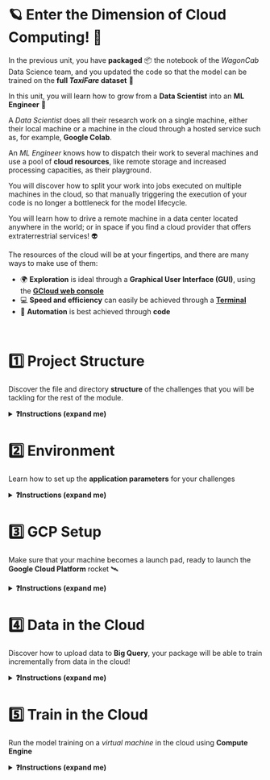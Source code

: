 
[//]: # ( presentation of the unit )

# 🪐 Enter the Dimension of Cloud Computing! 🚀

In the previous unit, you have **packaged** 📦 the notebook of the _WagonCab_ Data Science team, and you updated the code so that the model can be trained on the **full _TaxiFare_ dataset** 🗻

In this unit, you will learn how to grow from a **Data Scientist** into an **ML Engineer** 🤩

A _Data Scientist_ does all their research work on a single machine, either their local machine or a machine in the cloud through a hosted service such as, for example, **Google Colab**.

An _ML Engineer_ knows how to dispatch their work to several machines and use a pool of **cloud resources**, like remote storage and increased processing capacities, as their playground.

You will discover how to split your work into jobs executed on multiple machines in the cloud, so that manually triggering the execution of your code is no longer a bottleneck for the model lifecycle.

You will learn how to drive a remote machine in a data center located anywhere in the world; or in space if you find a cloud provider that offers extraterrestrial services! 👽

The resources of the cloud will be at your fingertips, and there are many ways to make use of them:
-  🌍 **Exploration** is ideal through a **Graphical User Interface (GUI)**, using the **[GCloud web console](https://console.cloud.google.com/)**
-  💻 **Speed and efficiency** can easily be achieved through a **[Terminal](https://en.wikipedia.org/wiki/Terminal_emulator)**
-  📝 **Automation** is best achieved through **code**

[//]: # ( unit tech stack: gcloud gsutil cloud-storage compute-engine mlflow vertex-ai )

[//]: # ( presentation of the challenges of the unit )

<br>

# 1️⃣ Project Structure

Discover the file and directory **structure** of the challenges that you will be tackling for the rest of the module.

<details>
  <summary markdown='span'><strong>❓Instructions (expand me)</strong></summary>

[//]: # ( challenge tech stack: )

[//]: # ( challenge presentation )

🚨 Each new challenge will bring in an additional set of features

👉 From now on, you will start each new challenge with the solution of the previous challenge

❓Now, read the following section **carefully** to understand the structure of the challenges

[//]: # ( challenge instructions )

## Project Structure

Here are the main files of interest:

```bash
.                                   # Challenge root
├──taxifare
│   ├── data_sources
│   │   ├── big_query.py            # ☁️ Cloud data storage client
│   │   └── local_disk.py           # 🚚 Data exchange functions
│   ├── interface
│   │   └── main.py                 # 🚪 (New) entry point
│   └── ml_logic
│       ├── __init__.py
│       ├── data.py                 # 📦 Data storage interface
│       ├── encoders.py
│       ├── model.py
│       ├── params.py
│       ├── preprocessor.py
│       ├── registry.py             # 📦 Model storage functions
│       └── utils.py
├── tests                           # 🧪 Tests
├── .env.sample                     # ⚙️ Sample `.env` file containing the variables used in the challenge
├── .envrc                          # 🎬 .env loader (used by `direnv`)
├── Makefile
├── requirements.txt
└──  setup.py
```

### ⚙️ `.env.sample`

This file is a _template_ designed to help you create a `.env` file for each challenge. The `.env.sample` file contains the variables required by the code and expected in the `.env` file. 🚨 Keep in mind that the `.env` file **should never be tracked with Git** to avoid exposing its content, so we have added it to your `.gitignore`.

### 🚪 `main.py`

Bye bye `taxifare.interface.main_local` module, you served us well ❤️

Long live `taxifare.interface.main`, our new package entry point ⭐️ to:
- ~~`preprocess_and_train`~~: this method has been deleted; it does not scale well enough, as we saw previously.
- `preprocess`: preprocess the data in chunks and store `data_processed`
- `train`: train the data in chunks and store model weights
- `evaluate`: evaluate the performance of the latest trained model on new data
- `pred`: make a prediction on a `DataFrame` with a specific version of the trained model

🚨 One main change in the code of the package is that we chose to delegate some of its work to dedicated modules in order to limit the size of the `main.py` file.

The code of the model, the preprocessing, and the data cleaning files, does not change 👌

The main changes concern:
- The project configuration: the code loads the application configuration from the environment variables loaded by `direnv` from the `.env` file
- The model storage: the code evolves to store the trained model either locally or - _spoiler alert_ - in the cloud
- The training data: the code uses the `data.py` module as an _interface_ to other modules that load the data either from a local data source or from the cloud, depending on the `.env` configuration

### Data Delegation: 📦 `data.py` + 🚚 `local_disk.py` + ☁️ `big_query.py`

- `ml_logic.data` is now responsible for data cleaning
- `data_sources.local_disk` is responsible for loading data from and saving data to your local disk
- `data_sources.big_query` is responsible for loading data from and saving data to BigQuery

**💡`data.py` now acts as a switch**: the beauty of having all the global logic implemented in `main.py` is that in `data.py` we need not worry about the context in which the functions are called. We only need to concentrate on what each function does and how it does it.

- Pay attention to the `ml_logic.data.get_chunk` _function_ in order to understand how it can switch from local to cloud data loading (the `save_chunk` _function_ works similarly for storage).

- We provide you with the code of the `data_sources.local_disk` _module_ so you can see how the `get_pandas_chunk` and `save_local_chunk` are working. Later on, we will code the equivalent for big query instead of local data storage.

✋ Ask for a TA if you need explanations to understand any of the above steps.

</details>

# 2️⃣ Environment

Learn how to set up the **application parameters** for your challenges

<details>
  <summary markdown='span'><strong>❓Instructions (expand me)</strong></summary>


[//]: # ( challenge tech stack: direnv )

[//]: # ( challenge instructions )

## Install `taxifare` version `0.0.4`

**💻 Install the new package version**
```bash
make reinstall_package
```

**🧪 Check the package version**
```bash
pip list | grep taxifare
# taxifare               0.0.4
```

## Configuration Setup

Our goal is to be able to configure the behavior of our _package_ 📦 depending on the value of the variables defined in a `.env` project configuration file.

In order to do so, we will install the `direnv` shell extension. Its job is to locate the nearest `.env` file in the parent directory structure of the project and load its content into the environment.

<details>
  <summary markdown='span'><strong> ⚙️ macOS </strong></summary>


  ``` bash
  brew install direnv
  ```
</details>

<details>
  <summary markdown='span'><strong> ⚙️ Ubuntu (Linux or Windows WSL2) </strong></summary>


  ``` bash
  sudo apt update
  sudo apt install -y direnv
  ```
</details>

Once `direnv` is installed, we need to tell `zsh` to load `direnv` whenever the shell starts. This will allow `direnv` to monitor the changes in the `.env` project configuration, and to refresh the `environment variables` accordingly.

You need to update your `~/.zshrc` file in order to tell it to load `direnv`.

**💻 Add `direnv` to the list of `zsh` plugins**

Open the `.zshrc` file:

``` bash
code ~/.zshrc
```

The list of plugins is located in the beginning of the file and should look this this when you add `direnv`:

``` bash
plugins=(git gitfast last-working-dir common-aliases zsh-syntax-highlighting history-substring-search pyenv direnv ssh-agent)
```

**💡 Start a new `zsh` window in order to load `direnv`**

**💻 At this point, `direnv` is still not able to load anything, as there is no `.env` file, so let's create one:**

- Duplicate the `env.sample` file and rename the duplicate as `.env`
- Enable the project configuration with `direnv allow .` (the `.` stands for _current directory_)
- You can retrieve info on how `direnv` works at any time by running `direnv --help` in the Terminal

**🧪 Check that `direnv` is able to read the environment variables from the `.env` file:**
```bash
echo $LOCAL_DATA_PATH
# path/to/the/local/data
```

## Update `.env` Project Configuration

From now on, whenever you need to update the behavior of the project, you will be able to do so by simply editing the `.env` project configuration file.

**Keep data size values small for this unit, for dev purposes**
```bash
DATASET_SIZE=10k
VALIDATION_DATASET_SIZE=10k
CHUNK_SIZE=6000
```

**📝 Fill in the following**
- `LOCAL_DATA_PATH` variable in the `.env` project configuration with `~/.lewagon/mlops/data`
- `LOCAL_REGISTRY_PATH` variable in the `.env` project configuration with `~/.lewagon/mlops/training_outputs`

**🧪 Check your env variables manually**
```bash
echo $LOCAL_DATA_PATH
echo $LOCAL_REGISTRY_PATH
# ~/.lewagon/mlops/data
# ~/.lewagon/mlops/training_outputs
```

**🧪 Check your env variables automatically**
``` bash
make show_env
```
👉 How does that work? Very simple: the `show_env` command in the `Makefile` just runs an `echo` (a `print` in the _Terminal_) of the content of the variables of the project, which were loaded by `direnv`

## ⚙️ Run your First Training Locally

⚙️ We want you to check that you can run every "route" in `taxifare.interface.main` _one by one_, to make sure your understand how your package works.

```python
if __name__ == '__main__':
    # preprocess()
    # preprocess(train_set)
    # train()
    # pred()
    # evaluate()
```

To do so, you can either:
- 🥵 Uncomment the routes above, one after the other, and run `python -m taxifare.interface.main` from your Terminal
- 😇 Smarter: use each of the following `make` commands that we created for you (check how they are written)!

```bash
make run_preprocess
make run_train
make run_pred
make run_evaluate
make run_all
```

🏁 You are ready to go!

</details>

# 3️⃣ GCP Setup

Make sure that your machine becomes a launch pad, ready to launch the **Google Cloud Platform** rocket 🛰

<details>
<summary markdown='span'><strong>❓Instructions (expand me)</strong></summary>

[//]: # ( challenge tech stack: gcloud gsutil cloud-storage )

[//]: # ( challenge presentation )

**GCP** will allow you to allocate and use remote resources in the cloud!

First things first, let's make sure that your machine is ready to interact with **Google Cloud Platform**; for that you need to:
- Verify that your **GCP** setup is operational
- Discover the `gcloud` and `gsutil` **[Command Line Interface](https://en.wikipedia.org/wiki/Command-line_interface)** tools provided by GCP in order to use the resources in the cloud

[//]: # ( challenge instructions )

## GCP Setup Check

We need to install some useful **Python** packages to be able to use code to interact with GCP APIs, such as [Cloud Storage](https://cloud.google.com/storage/docs/apis) and [BigQuery](https://cloud.google.com/bigquery/docs/reference/rest):

``` bash
pip install google-cloud-storage "google-cloud-bigquery<3.0.0"
```

We will now verify that:
- The `gcloud` CLI tool has access to (and is authorized to use the resources of) your GCP account
- The Python code running on your machine has access to your GCP account

**🧪 In your Terminal, run `make test_gcp_setup`**

## The `gcloud` CLI

Let's discover the first CLI tool that will allow you to use your GCP resources from the Terminal.

**❓How do you list your GCP projects?**

Find the `gcloud` command that lists your **GCP project ID**.

**📝 Fill in the `PROJECT` variable in the `.env` project configuration with the ID of your GCP project**

**🧪 Run the tests with `make test_gcp_project`**

<details>
  <summary markdown='span'><strong>💡 Hint </strong></summary>


  You can use the `-h` or the `--help` (more details) flags in order to get contextual help on the `gcloud` commands or sub-commands; use `gcloud billing -h` to get the `gcloud billing` sub-command's help, or `gcloud billing --help` for more detailed help.

  👉 Pressing `q` is usually the way to exit help mode if the command did not terminate itself (`Ctrl + C` also works)

  Also note that running `gcloud` without arguments lists all the available sub-commands by group.
</details>

## Cloud Storage and the `gsutil` CLI

The second CLI tool that you will use often allows you to deal with files stored within **buckets** on Cloud Storage.

**❓How do you create a bucket ?**

Find the `gsutil` command allowing you to create a **bucket**.

**💻 Create a bucket in your GCP account**

Imagine you are working on a project on which several teams are collaborating. You need to be able to identify on which bucket to store your files.

**❓How do you list the GCP buckets you have access to ?**

Find the `gsutil` command to retrieve the name of your **bucket**.

**📝 Fill in the `BUCKET_NAME` variable in the `.env` project configuration**

**🧪 Run the tests with `make test_gcp_bucket`**

<details>
  <summary markdown='span'><strong>💡 Hint </strong></summary>


  You can also use the [Cloud Storage console](https://console.cloud.google.com/storage/) in order create a bucket or list the existing buckets and their content.

  Do you see how much slower the GCP console (web interface) is compared to the command line?
</details>

</details>

# 4️⃣ Data in the Cloud

Discover how to upload data to **Big Query**, your package will be able to train incrementally from data in the cloud!

<details>
  <summary markdown='span'><strong>❓Instructions (expand me)</strong></summary>


[//]: # ( challenge tech stack: big-query bq )

[//]: # ( challenge instructions )


## Build your First Data Warehouse

⚠️ The goal here is not to challenge your internet connection, so we will not have you wait while all your classmates simultaneously try to upload all 170GBs of  _TaxiFare_ data to their own BigQuery datasets 🙌

Download the [sample 10k training](https://storage.googleapis.com/datascience-mlops/taxi-fare-ny/train_10k.csv) and the [sample 10k validation](https://storage.googleapis.com/datascience-mlops/taxi-fare-ny/val_10k.csv) datasets to your machine, and store them in `~/.lewagon/mlops/data` _if it has not been done yet_.

<details>
  <summary markdown='span'><strong>💡 Hint </strong></summary>

  There is a command for everything. You may use `curl` to download the data:

  ``` bash
  curl https://storage.googleapis.com/datascience-mlops/taxi-fare-ny/train_10k.csv > ~/.lewagon/mlops/data/train_10k.csv
  curl https://storage.googleapis.com/datascience-mlops/taxi-fare-ny/val_10k.csv > ~/.lewagon/mlops/data/val_10k.csv
  ```
</details>

Let's upload our sample 10k dataset CSVs to **Big Query**.

**❓How do you create a dataset in a data warehouse?**

**💻 Find the `bq` command to create a new _dataset_. Create a dataset and add 2 new _tables_, `train_10k` and `val_10k`, to the dataset, one for our training set and another for our validation set.**

**📝 Fill in the `DATASET` variable in the `.env` project configuration**

<details>
  <summary markdown='span'><strong>💡 Hint </strong></summary>


  Although the `bq` command is part of the **Google Cloud SDK** that you installed on your machine, it does not seem to follow the same help pattern as the `gcloud` and `gsutil` commands.

  Try running `bq` without arguments to list the available sub-commands.

  What you are looking for is probably in the `mk` (make) section.
</details>

Now that you have a Big Query dataset with tables, let's populate them with our sample 10k CSVs.

**❓How do you upload data to a dataset in a data warehouse?**

Find the `bq` command to upload a CSV to a dataset table.

**💻 Upload the `train_10k.csv` and `val_10k.csv` files to your dataset tables**

Make sure that the _datasets_ that you create use the following data types:
- `key` and `pickup_datetime`: _timestamp_
- `fare_amount`, `pickup_longitude`, `pickup_latitude`, `dropoff_longitude` and `dropoff_latitude`: _float_
- `passenger_count`: _integer_

**🧪 Run the tests with `make test_big_query`**

<details>
  <summary markdown='span'><strong>💡 Hint </strong></summary>

  The command will probably ask you to provide a schema for the data that you are uploading to your table (remember that we have not provided a schema for the table yet).

  The first option to do that would be to have a look at the header of the CSV.

  The `head -n 11 train_10k.csv` command, which shows the first 11 lines of any file, can be useful to glance at the top of the CSV (its buddy is the `tail` command).

  Once you have retrieved the list of columns, you need to define the data type that you want to use for each of the columns (search for *big query schema data types*).

  Then you would provide the full schema of the table to the command as an argument: `--schema "key:timestamp,fare_amount:float,..."`

  This is a little cumbersome, but there are situations where you will want to specify the schema manually.

  Of course there is always the option of searching for a parameter of the command that would do all that work for you 😉
</details>

## Train Locally from Data in Big Query

Let's adapt the code of our package to source the data chunks used for the training from Big Query.
As explained previously, `data.py` acts as a switch.

- We already provided you with the code of the `data_sources.local_disk` _module_ so you can see how the `get_pandas_chunk` and `save_local_chunk` are working.
- Your role is to code the `data_sources.big_query` _module_, which contains the `get_bq_chunk` and `save_bq_chunk` methods that you need to implement.

✋ Ask for a TA if you need explanations to understand any of the steps above.

**💻 Set the `DATA_SOURCE` variable in the `.env` file to `"big query"`. Complete the `get_bq_chunk` and `save_bq_chunk` functions in the `taxifare.data_sources.big_query` module. Add the required imports in `data.py`**

<details>
  <summary markdown='span'><strong>💡 Hint </strong></summary>


  If you look for *Paging through data table* in Big Query, or have a look at the [Big Query Python API reference](https://googleapis.dev/python/bigquery/latest/generated/google.cloud.bigquery.client.Client.html), you should be able to identify a method that allows you to retrieve the rows of a query, one chunk after the next.
</details>

You can now train your model from the cloud using the data chunks retrieved from Big Query 🎉

⚙️ **Train your model with data from Big Query**

- Run the following command: `python -m taxifare.interface.main` with `DATA_SOURCE="big query"`.
- All main routes below should be working fine ✅

```python
if __name__ == '__main__':
    preprocess()
    train()
    pred()
    evaluate()
```

- Observe how the duration of the training varies when you source the data from Big Query versus when the data is stored on your machine. You can also time a command's execution by prefixing it with `time` (so `time <my_command>`)

- 🧪 Run the tests with `make test_cloud_data`

🏁 Congrats! You have adapted your package to be able to incrementally source data in the cloud from either Cloud Storage or Big Query.

</details>

# 5️⃣ Train in the Cloud

Run the model training on a _virtual machine_ in the cloud using **Compute Engine**

<details>
  <summary markdown='span'><strong>❓Instructions (expand me)</strong></summary>


[//]: # ( challenge tech stack: compute-engine gcloud )

[//]: # ( challenge instructions )

## Enable the Compute Engine Service

In GCP, many services are not enabled by default. The service to activate in order to use _virtual machines_ is **Compute Engine**.

**❓How do you enable a GCP service?**

Find the `gcloud` command to enable a **service**.

<details>
  <summary markdown='span'>💡 Hints</summary>

[Enabling an API](https://cloud.google.com/endpoints/docs/openapi/enable-api#gcloud)
</details>

## Create your First Virtual Machine

The `taxifare` package is ready to train on a machine in the cloud. Let's create our first *Virtual Machine* instance!

**❓Create a Virtual Machine**

Head over to the GCP console, specifically the [Compute Engine page](https://console.cloud.google.com/compute). The console will allow you to easily explore the available options. Make sure to create an **Ubuntu** instance (read the _how-to_ below and have a look at the _hint_ after it).

<details>
  <summary markdown='span'><strong> 🗺 How to configure your VM instance </strong></summary>


  Let's explore the options available. The top right of the interface gives you a monthly estimate of the cost for the selected parameters if the VM remains online all the time.

  The default options should be enough for what we want to do now, except for one: we want to choose the operating system that the VM instance will be running.

  Go to the **"Boot disk"** section, click on **"CHANGE"** at the bottom, change the **operating system** to **Ubuntu**, and select the latest **Ubuntu xx.xx LTS x86/64** (Long Term Support) version.

  Ubuntu is the [Linux distro](https://en.wikipedia.org/wiki/Linux_distribution) that will resemble the configuration on your machine the most, following the [Le Wagon setup](https://github.com/lewagon/data-setup). Whether you are on a Mac, using Windows WSL2 or on native Linux, selecting this option will allow you to play with a remote machine using the commands you are already familiar with.
</details>

<details>
  <summary markdown='span'><strong>💡 Hint </strong></summary>

  In the future, when you know exactly what type of VM you want to create, you will be able to use the `gcloud compute instances` command if you want to do everything from the command line; for example:

  ``` bash
  INSTANCE=taxi-instance
  IMAGE_PROJECT=ubuntu-os-cloud
  IMAGE_FAMILY=ubuntu-2204-lts

  gcloud compute instances create $INSTANCE --image-project=$IMAGE_PROJECT --image-family=$IMAGE_FAMILY
  ```
</details>

**💻 Fill in the `INSTANCE` variable in the `.env` project configuration**


## Setup your VM

You have access to virtually unlimited computing power at your fingertips, ready to help with trainings or any other task you might think of.

**❓How do you connect to the VM?**

The GCP console allows you to connect to the VM instance through a web interface:

<a href="https://wagon-public-datasets.s3.amazonaws.com/data-science-images/DE/gce-vm-ssh.png"><img src="https://wagon-public-datasets.s3.amazonaws.com/data-science-images/DE/gce-vm-ssh.png" height="450" alt="gce vm ssh"></a><a href="https://wagon-public-datasets.s3.amazonaws.com/07-ML-Ops/02-Cloud-Training/GCE_SSH_in_browser.png"><img style="margin-left: 15px;" src="https://wagon-public-datasets.s3.amazonaws.com/07-ML-Ops/02-Cloud-Training/GCE_SSH_in_browser.png" height="450" alt="gce console ssh"></a>

You can disconnect by typing `exit` or closing the window.

A nice alternative is to connect to the virtual machine right from your command line 🤩

<a href="https://wagon-public-datasets.s3.amazonaws.com/07-ML-Ops/02-Cloud-Training/GCE_SSH_in_terminal.png"><img src="https://wagon-public-datasets.s3.amazonaws.com/07-ML-Ops/02-Cloud-Training/GCE_SSH_in_terminal.png" height="450" alt="gce ssh"></a>

All you need to do is to `gcloud compute ssh` on a running instance and to run `exit` when you want to disconnect 🎉

``` bash
INSTANCE=taxi-instance

gcloud compute ssh $INSTANCE
```

<details>
  <summary markdown='span'><strong>💡 Error 22 </strong></summary>


  If you encounter a `port 22: Connection refused` error, just wait a little more for the VM instance to complete its startup.

  Just run `pwd` or `hostname` if you ever wonder on which machine you are running your commands.
</details>

**❓How do you setup the VM to run your python code?**

Let's run a light version of the [Le Wagon setup](https://github.com/lewagon/data-setup).

**💻 Connect to your VM instance and run the commands of the following sections**

<details>
  <summary markdown='span'><strong> ⚙️ <code>zsh</code> and <code>omz</code> (expand me)</strong></summary>

The **zsh** shell and its **Oh My Zsh** framework are the _CLI_ configuration you are already familiar with. When prompted, make sure to accept making `zsh` the default shell.

``` bash
sudo apt update
sudo apt install -y zsh
sh -c "$(curl -fsSL https://raw.github.com/ohmyzsh/ohmyzsh/master/tools/install.sh)"
```

👉 Now the _CLI_ of the remote machine starts to look a little more like the _CLI_ of your local machine
</details>

<details>
  <summary markdown='span'><strong> ⚙️ <code>pyenv</code> and <code>pyenv-virtualenv</code> (expand me)</strong></summary>

Clone the `pyenv` and `pyenv-virtualenv` repos on the VM:

``` bash
git clone https://github.com/pyenv/pyenv.git ~/.pyenv
git clone https://github.com/pyenv/pyenv-virtualenv.git ~/.pyenv/plugins/pyenv-virtualenv
```

Open ~/.zshrc in a Terminal code editor:

``` bash
nano ~/.zshrc
```

Add `pyenv`, `ssh-agent` and `direnv` to the list of `zsh` plugins on the line with `plugins=(git)` in `~/.zshrc`: in the end, you should have `plugins=(git pyenv ssh-agent direnv)`. Then, exit and save (`Ctrl + X`, `Y`, `Enter`).

Make sure that the modifications were indeed saved:

``` bash
cat ~/.zshrc | grep "plugins="
```

Add the pyenv initialization script to your `~/.zprofile`:

``` bash
cat << EOF >> ~/.zprofile
export PYENV_ROOT="\$HOME/.pyenv"
export PATH="\$PYENV_ROOT/bin:\$PATH"
eval "\$(pyenv init --path)"
EOF
```

👉 Now we are ready to install Python

</details>

<details>
  <summary markdown='span'><strong> ⚙️ <code>Python</code> (expand me)</strong></summary>

Add dependencies required to build Python:

``` bash
sudo apt-get update; sudo apt-get install make build-essential libssl-dev zlib1g-dev \
libbz2-dev libreadline-dev libsqlite3-dev wget curl llvm \
libncursesw5-dev xz-utils tk-dev libxml2-dev libxmlsec1-dev libffi-dev liblzma-dev \
python3-dev
```

ℹ️ If a window pops up to ask you which services to restart, just press *Enter*:

<a href="https://wagon-public-datasets.s3.amazonaws.com/data-science-images/DE/gce-apt-services-restart.png"><img src="https://wagon-public-datasets.s3.amazonaws.com/data-science-images/DE/gce-apt-services-restart.png" width="450" alt="gce apt services restart"></a>

Now we need to start a new user session so that the updates in `~/.zshrc` and `~/.zprofile` are taken into account.

Exit the _virtual machine_: you need to `exit` from `zsh` (since you just installed it), then `exit` from the _vm_:

``` bash
exit
exit
```

Then reconnect:

``` bash
gcloud compute ssh $INSTANCE
```

Install python `3.8.12` and create a `lewagon` virtual env. This can take a while and look like it is stuck, but it is not:

``` bash
pyenv install 3.8.12
pyenv global 3.8.12
pyenv virtualenv 3.8.12 lewagon
pyenv global lewagon
```

</details>

<details>
  <summary markdown='span'><strong> ⚙️ <code>git</code> authentication with GitHub (expand me)</strong></summary>

Copy your private key 🔑 to the _VM_ in order to allow it to access your GitHub account.

⚠️ Run this single command on your machine, not in the VM ⚠️

``` bash
INSTANCE=taxi-instance

# scp stands for secure copy (cp)
gcloud compute scp ~/.ssh/id_ed25519 $INSTANCE:~/.ssh/
```

If the command fails and asks for a username, use the following variation:

``` bash
USER=toto

gcloud compute scp ~/.ssh/id_ed25519 $USER@$INSTANCE:~/.ssh/
```

⚠️ Then, resume running commands in the VM ⚠️

Register the key you just copied:

``` bash
ssh-add ~/.ssh/id_ed25519
```

Enter your *passphrase* if asked to.

👉 You are now able to interact with your **GitHub** account from the _virtual machine_
</details>

<details>
  <summary markdown='span'><strong> ⚙️ <em>Python</em> code authentication to GCP (expand me)</strong></summary>

The code of your package needs to be able to access your Big Query data warehouse.

To do so, we will copy your service account's `json` key file 🔑 to the VM.

⚠️ Run this single command on your machine, not in the VM ⚠️

``` bash
INSTANCE=taxi-instance

gcloud compute scp $GOOGLE_APPLICATION_CREDENTIALS $INSTANCE:~/.ssh/
gcloud compute ssh $INSTANCE --command "echo 'export GOOGLE_APPLICATION_CREDENTIALS=~/.ssh/$(basename $GOOGLE_APPLICATION_CREDENTIALS)' >> ~/.zshrc"
```

If the command fails and asks for a user name, use the following variation:

``` bash
USER=toto

gcloud compute scp $GOOGLE_APPLICATION_CREDENTIALS $USER@$INSTANCE:~/.ssh/
gcloud compute ssh $INSTANCE --command "echo 'export GOOGLE_APPLICATION_CREDENTIALS=~/.ssh/$(basename $GOOGLE_APPLICATION_CREDENTIALS)' >> ~/.zshrc"
```

⚠️ Then, resume running commands in the VM ⚠️

Reload your `~/.zshrc`:

``` bash
source ~/.zshrc
```

Let's verify that your Python code can now access your GCP resources. First, install some packages:

``` bash
pip install google-cloud-storage
```

Then, [run Python code from the _CLI_](https://stackoverflow.com/questions/3987041/run-function-from-the-command-line). This should list your GCP buckets:

``` bash
python -c "from google.cloud import storage; \
    buckets = storage.Client().list_buckets(); \
    [print(b.name) for b in buckets]"
```

</details>

<details>
  <summary markdown='span'><strong> ⚙️ Make a generic data science setup (expand me)</strong></summary>

Install all the packages of the bootcamp on your VM:

``` bash
pip install -U pip
pip install -r https://raw.githubusercontent.com/lewagon/data-setup/master/specs/releases/linux.txt
```

</details>

Your _VM_ is now fully operational with:
- An environment (Python + package dependencies) to run your code
- The credentials to connect to your _GitHub_ account
- The credentials to connect to your _GCP_ account

The only thing that is missing is the code of your project!

**🧪 Let's run a few tests inside your _VM Terminal_ before we install it:**

- Default shell is `/usr/bin/zsh`
    ```bash
    echo $SHELL
    ```
- Python version is `3.8.12`
    ```bash
    python --version
    ```
- Active GCP project is the same as `$PROJECT` in your `.env` file
    ```bash
    gcloud config list project
    ```

Your VM is now a data science beast 🔥

## Train in the Cloud

Let's run your first training in the cloud!

**❓How do you setup and run your project on the virtual machine?**

**💻 Clone your package, install its requirements**

<details>
  <summary markdown='span'><strong>💡 Hint </strong></summary>

You can copy your code to the VM by cloning your GitHub project with this syntax:

Myriad batch:
```bash
git clone git@github.com:<user.github_nickname>/{{local_path_to("07-ML-Ops/02-Cloud-training/01-Cloud-training")}}
```

Legacy batch:
```bash
git clone git@github.com:<user.github_nickname>/data-challenges
```

Enter the directory of your package (adapt the command):

``` bash
cd <path/to/the/package/model/dir>
```

Create directories to save the model and its parameters/metrics:

``` bash
mkdir -p data
mkdir -p training_outputs/models
mkdir -p training_outputs/params
mkdir -p training_outputs/metrics
```

Create a `.env` file with all required parameters to use your package:

``` bash
cp .env.sample .env
```

Fill in the content of the `.env` file (complete the missing values, change any values that are specific to your virtual machine):

``` bash
nano .env
```

``` bash
DATA_SOURCE=big query
LOCAL_DATA_PATH=data
LOCAL_REGISTRY_PATH=training_outputs
```

Install `direnv` to load your `.env`:

``` bash
sudo apt update
sudo apt install -y direnv
```

ℹ️ If a window pops up to ask you which services to restart, just press *Enter*.

Disconnect from the _VM_, then reconnect (so that `direnv` works):

``` bash
exit
```

``` bash
gcloud compute ssh $INSTANCE
```

Allow your `.envrc`:

``` bash
direnv allow .
```

Remove the existing local environment:

``` bash
rm .python-version
```

Install the dependencies of the package:

``` bash
pip install pyarrow tensorflow  # this should be in your requirements.txt
pip install -r requirements.txt
```

</details>

**🔥 Run the preprocessing and the training in the cloud 🔥**!

``` bash
make run_all  # Have a look at the Makefile to understand exactly what this does!
```

<a href="https://wagon-public-datasets.s3.amazonaws.com/data-science-images/DE/gce-train-ssh.png"><img src="https://wagon-public-datasets.s3.amazonaws.com/data-science-images/DE/gce-train-ssh.png" height="450" alt="gce train ssh"></a><a href="https://wagon-public-datasets.s3.amazonaws.com/07-ML-Ops/02-Cloud-Training/GCE_run_all_in_Terminal.png"><img style="margin-left: 15px;" src="https://wagon-public-datasets.s3.amazonaws.com/07-ML-Ops/02-Cloud-Training/GCE_run_all_in_Terminal.png" height="450" alt="gce train web ssh"></a>

> `Project not set` error from GCP services? You can add a `GCLOUD_PROJECT` environment variable that should be the same as your `PROJECT`

**🏋🏽‍♂️ Go Big: re-run everything, switching to 500K data sizes and 100K chunks 🏋🏽‍♂️**!


**🏁 Switch OFF your VM to finish 🌒**

You can easily start and stop a VM instance from the GCP console, which allows you to see which instances are running.

<a href="https://wagon-public-datasets.s3.amazonaws.com/data-science-images/DE/gce-vm-start.png"><img src="https://wagon-public-datasets.s3.amazonaws.com/data-science-images/DE/gce-vm-start.png" height="450" alt="gce vm start"></a>

<details>
  <summary markdown='span'><strong>💡 Hint </strong></summary>

A faster way to start and stop your virtual machine is to use the command line. The commands still take some time to complete, but you do not have to navigate through the GCP console interface.

Have a look at the `gcloud compute instances` command in order to start, stop, or list your instances:

``` bash
INSTANCE=taxi-instance

gcloud compute instances stop $INSTANCE
gcloud compute instances list
gcloud compute instances start $INSTANCE
```
</details>

🚨 Computing power does not grow on trees 🌳, do not forget to switch the VM **off** whenever you stop using it! 💸

</details>
